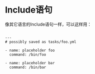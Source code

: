 # Include语句

像其它语言的Include语句一样，可以这样用：
<div class="component-grid">
<div class="grid-entry" style="top:0%; left:0.00%; height:100%; width:50.00%;">

<pre>
<code>
---
# possibly saved as tasks/foo.yml

- name: placeholder foo
  command: /bin/foo

- name: placeholder bar
  command: /bin/bar
</code>
</pre>
</div>

<div class="grid-entry" style="top:0%; right:0.00%; height:100%; width:40.00%;">
<pre>
<code>
---
tasks:

  - include: tasks/foo.yml
</code>
</pre>
</div>
</div>

